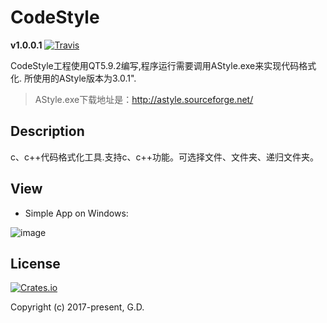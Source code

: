 # CodeStyle

**v1.0.0.1**
[![Travis](https://img.shields.io/travis/rust-lang/rust.svg?style=plastic)](https://github.com/to9/CodeStyle/tree/master/bin)


CodeStyle工程使用QT5.9.2编写,程序运行需要调用AStyle.exe来实现代码格式化. 所使用的AStyle版本为3.0.1".<br>
>AStyle.exe下载地址是：http://astyle.sourceforge.net/

## Description

c、c++代码格式化工具.支持c、c++功能。可选择文件、文件夹、递归文件夹。

## View

* Simple App on Windows:

![image](https://github.com/to9/CodeStyle/blob/master/images/codestyle.png)

## License

[![Crates.io](https://img.shields.io/packagist/l/doctrine/orm.svg?style=plastic)](https://github.com/to9/CodeStyle)<br>

Copyright (c) 2017-present, G.D.

